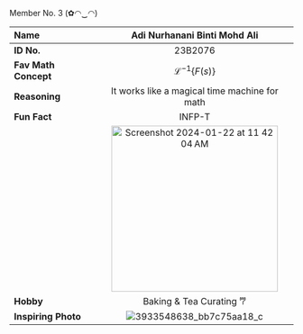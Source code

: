 Member No. 3 (✿◠‿◠)

|**Name**            |Adi Nurhanani Binti Mohd Ali |
|:-------------------|:------------:|
|**ID No.**          |23B2076      |
|**Fav Math Concept**|$\mathcal{L}^{-1}\{F(s)\}$     |
|**Reasoning**       |It works like a magical time machine for math     |
|**Fun Fact**        |INFP-T|
||<img width="295" alt="Screenshot 2024-01-22 at 11 42 04 AM" src="https://github.com/user-attachments/assets/27580cfe-a0c3-406c-a4e0-ef13190fd917"> |
|**Hobby**           |Baking & Tea Curating ‎𐂐     |
|**Inspiring Photo** |  ![3933548638_bb7c75aa18_c](https://github.com/user-attachments/assets/adeea5b4-9bdf-42d4-aab7-421151de623f)|
